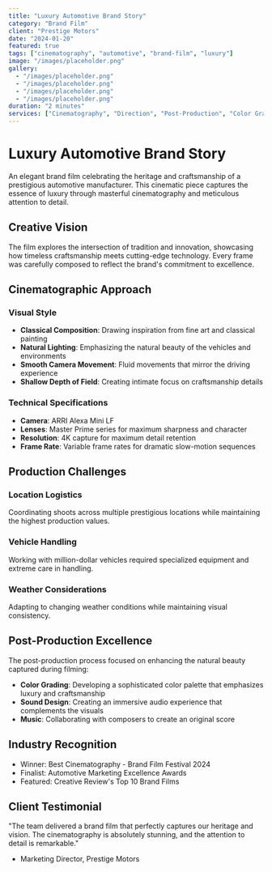 ```yaml
---
title: "Luxury Automotive Brand Story"
category: "Brand Film"
client: "Prestige Motors"
date: "2024-01-20"
featured: true
tags: ["cinematography", "automotive", "brand-film", "luxury"]
image: "/images/placeholder.png"
gallery:
  - "/images/placeholder.png"
  - "/images/placeholder.png"
  - "/images/placeholder.png"
  - "/images/placeholder.png"
duration: "2 minutes"
services: ["Cinematography", "Direction", "Post-Production", "Color Grading"]
---
```


# Luxury Automotive Brand Story

An elegant brand film celebrating the heritage and craftsmanship of a prestigious automotive manufacturer. This cinematic piece captures the essence of luxury through masterful cinematography and meticulous attention to detail.

## Creative Vision

The film explores the intersection of tradition and innovation, showcasing how timeless craftsmanship meets cutting-edge technology. Every frame was carefully composed to reflect the brand's commitment to excellence.

## Cinematographic Approach

### Visual Style
- **Classical Composition**: Drawing inspiration from fine art and classical painting
- **Natural Lighting**: Emphasizing the natural beauty of the vehicles and environments
- **Smooth Camera Movement**: Fluid movements that mirror the driving experience
- **Shallow Depth of Field**: Creating intimate focus on craftsmanship details

### Technical Specifications
- **Camera**: ARRI Alexa Mini LF
- **Lenses**: Master Prime series for maximum sharpness and character
- **Resolution**: 4K capture for maximum detail retention
- **Frame Rate**: Variable frame rates for dramatic slow-motion sequences

## Production Challenges

### Location Logistics
Coordinating shoots across multiple prestigious locations while maintaining the highest production values.

### Vehicle Handling
Working with million-dollar vehicles required specialized equipment and extreme care in handling.

### Weather Considerations
Adapting to changing weather conditions while maintaining visual consistency.

## Post-Production Excellence

The post-production process focused on enhancing the natural beauty captured during filming:

- **Color Grading**: Developing a sophisticated color palette that emphasizes luxury and craftsmanship
- **Sound Design**: Creating an immersive audio experience that complements the visuals
- **Music**: Collaborating with composers to create an original score

## Industry Recognition

- Winner: Best Cinematography - Brand Film Festival 2024
- Finalist: Automotive Marketing Excellence Awards
- Featured: Creative Review's Top 10 Brand Films

## Client Testimonial

"The team delivered a brand film that perfectly captures our heritage and vision. The cinematography is absolutely stunning, and the attention to detail is remarkable."
- Marketing Director, Prestige Motors